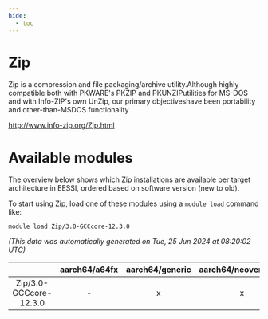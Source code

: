 ```yaml
---
hide:
  - toc
---
```


Zip
===


Zip is a compression and file packaging/archive utility.Although highly compatible both with PKWARE's PKZIP and PKUNZIPutilities for MS-DOS and with Info-ZIP's own UnZip, our primary objectiveshave been portability and other-than-MSDOS functionality

http://www.info-zip.org/Zip.html
# Available modules


The overview below shows which Zip installations are available per target architecture in EESSI, ordered based on software version (new to old).

To start using Zip, load one of these modules using a `module load` command like:

```shell
module load Zip/3.0-GCCcore-12.3.0
```

*(This data was automatically generated on Tue, 25 Jun 2024 at 08:20:02 UTC)*  

| |aarch64/a64fx|aarch64/generic|aarch64/neoverse_n1|aarch64/neoverse_v1|x86_64/generic|x86_64/amd/zen2|x86_64/amd/zen3|x86_64/intel/haswell|x86_64/intel/skylake_avx512|
| :---: | :---: | :---: | :---: | :---: | :---: | :---: | :---: | :---: | :---: |
|Zip/3.0-GCCcore-12.3.0|-|x|x|x|x|x|x|x|x|
